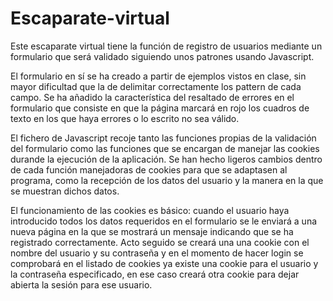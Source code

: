 # Escaparate-virtual

Este escaparate virtual tiene la función de registro de usuarios mediante un formulario que será validado siguiendo unos patrones usando Javascript. 

El formulario en sí se ha creado a partir de ejemplos vistos en clase, sin mayor dificultad que la de delimitar correctamente los pattern de cada campo. Se ha añadido la característica del resaltado de errores en el formulario que consiste en que la página marcará en rojo los cuadros de texto en los que haya errores o lo escrito no sea válido.

El fichero de Javascript recoje tanto las funciones propias de la validación del formulario como las funciones que se encargan de manejar las cookies durande la ejecución de la aplicación. Se han hecho ligeros cambios dentro de cada función manejadoras de cookies para que se adaptasen al programa, como la recepción de los datos del usuario y la manera en la que se muestran dichos datos.

El funcionamiento de las cookies es básico: cuando el usuario haya introducido todos los datos requeridos en el formulario se le enviará a una nueva página en la que se mostrará un mensaje indicando que se ha registrado correctamente. Acto seguido se creará una una cookie con el nombre del usuario y su contraseña y en el momento de hacer login se comprobará en el listado de cookies ya existe una cookie para el usuario y la contraseña especificado, en ese caso creará otra cookie para dejar abierta la sesión para ese usuario.
